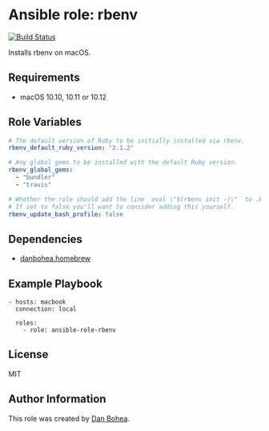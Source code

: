 # Ansible role: rbenv

[![Build Status](https://travis-ci.org/danbohea/ansible-role-rbenv.svg?branch=master)](https://travis-ci.org/danbohea/ansible-role-rbenv)

Installs rbenv on macOS.


## Requirements

- macOS 10.10, 10.11 or 10.12


## Role Variables

```YAML
# The default version of Ruby to be initially installed via rbenv.
rbenv_default_ruby_version: "2.1.2"

# Any global gems to be installed with the default Ruby version.
rbenv_global_gems:
  - "bundler"
  - "travis"

# Whether the role should add the line `eval \"$(rbenv init -)\"` to .bash_profile.
# If set to false you'll want to consider adding this yourself.
rbenv_update_bash_profile: false
```


## Dependencies

- [danbohea.homebrew](https://galaxy.ansible.com/danbohea/homebrew)


## Example Playbook

```
- hosts: macbook
  connection: local

  roles:
    - role: ansible-role-rbenv
```


## License

MIT


## Author Information

This role was created by [Dan Bohea](https://bohea.uk).
